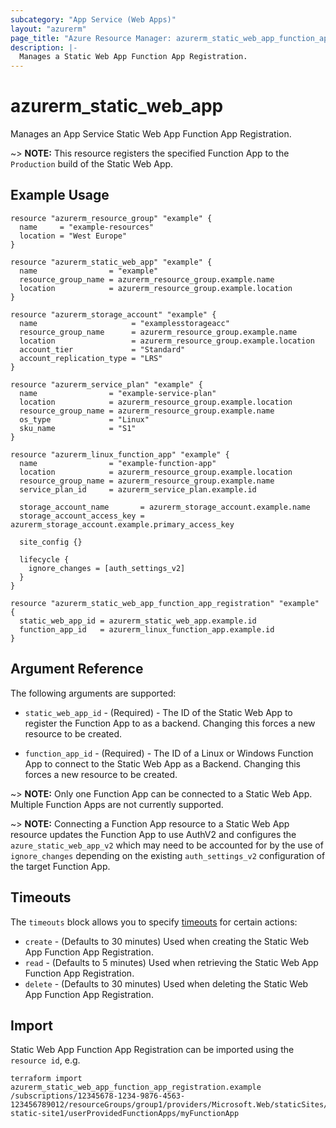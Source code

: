 ```yaml
---
subcategory: "App Service (Web Apps)"
layout: "azurerm"
page_title: "Azure Resource Manager: azurerm_static_web_app_function_app_registration"
description: |-
  Manages a Static Web App Function App Registration.
---
```


# azurerm_static_web_app

Manages an App Service Static Web App Function App Registration.

~> **NOTE:** This resource registers the specified Function App to the `Production` build of the Static Web App.

## Example Usage

```hcl
resource "azurerm_resource_group" "example" {
  name     = "example-resources"
  location = "West Europe"
}

resource "azurerm_static_web_app" "example" {
  name                = "example"
  resource_group_name = azurerm_resource_group.example.name
  location            = azurerm_resource_group.example.location
}

resource "azurerm_storage_account" "example" {
  name                     = "examplesstorageacc"
  resource_group_name      = azurerm_resource_group.example.name
  location                 = azurerm_resource_group.example.location
  account_tier             = "Standard"
  account_replication_type = "LRS"
}

resource "azurerm_service_plan" "example" {
  name                = "example-service-plan"
  location            = azurerm_resource_group.example.location
  resource_group_name = azurerm_resource_group.example.name
  os_type             = "Linux"
  sku_name            = "S1"
}

resource "azurerm_linux_function_app" "example" {
  name                = "example-function-app"
  location            = azurerm_resource_group.example.location
  resource_group_name = azurerm_resource_group.example.name
  service_plan_id     = azurerm_service_plan.example.id

  storage_account_name       = azurerm_storage_account.example.name
  storage_account_access_key = azurerm_storage_account.example.primary_access_key

  site_config {}

  lifecycle {
    ignore_changes = [auth_settings_v2]
  }
}

resource "azurerm_static_web_app_function_app_registration" "example" {
  static_web_app_id = azurerm_static_web_app.example.id
  function_app_id   = azurerm_linux_function_app.example.id
}

```

## Argument Reference

The following arguments are supported:

* `static_web_app_id` - (Required) - The ID of the Static Web App to register the Function App to as a backend. Changing this forces a new resource to be created. 

* `function_app_id` - (Required) - The ID of a Linux or Windows Function App to connect to the Static Web App as a Backend. Changing this forces a new resource to be created. 

~> **NOTE:** Only one Function App can be connected to a Static Web App. Multiple Function Apps are not currently supported.

~> **NOTE:** Connecting a Function App resource to a Static Web App resource updates the Function App to use AuthV2 and configures the `azure_static_web_app_v2` which may need to be accounted for by the use of `ignore_changes` depending on the existing `auth_settings_v2` configuration of the target Function App.

## Timeouts

The `timeouts` block allows you to specify [timeouts](https://www.terraform.io/language/resources/syntax#operation-timeouts) for certain actions:

* `create` - (Defaults to 30 minutes) Used when creating the Static Web App Function App Registration.
* `read` - (Defaults to 5 minutes) Used when retrieving the Static Web App Function App Registration.
* `delete` - (Defaults to 30 minutes) Used when deleting the Static Web App Function App Registration.

## Import

Static Web App Function App Registration can be imported using the `resource id`, e.g.

```shell
terraform import azurerm_static_web_app_function_app_registration.example /subscriptions/12345678-1234-9876-4563-123456789012/resourceGroups/group1/providers/Microsoft.Web/staticSites/my-static-site1/userProvidedFunctionApps/myFunctionApp
```
